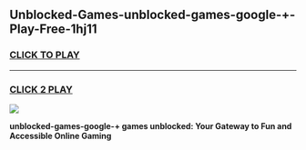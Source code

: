 
## Unblocked-Games-unblocked-games-google-+-Play-Free-1hj11
<h3>
<a href="https://premium76.site?title=unblocked-games-google-+&ref=10A">CLICK TO PLAY</a></h3>
<hr>

<h3>
<a href="https://premium76.site?title=unblocked-games-google-+&ref=10A">CLICK 2 PLAY</a>
  
</h3>

<a href="https://premium76.site?title=unblocked-games-google-+&ref=10A"><img src="https://clearcache.store/games.png"></a>


**unblocked-games-google-+ games unblocked: Your Gateway to Fun and Accessible Online Gaming**
